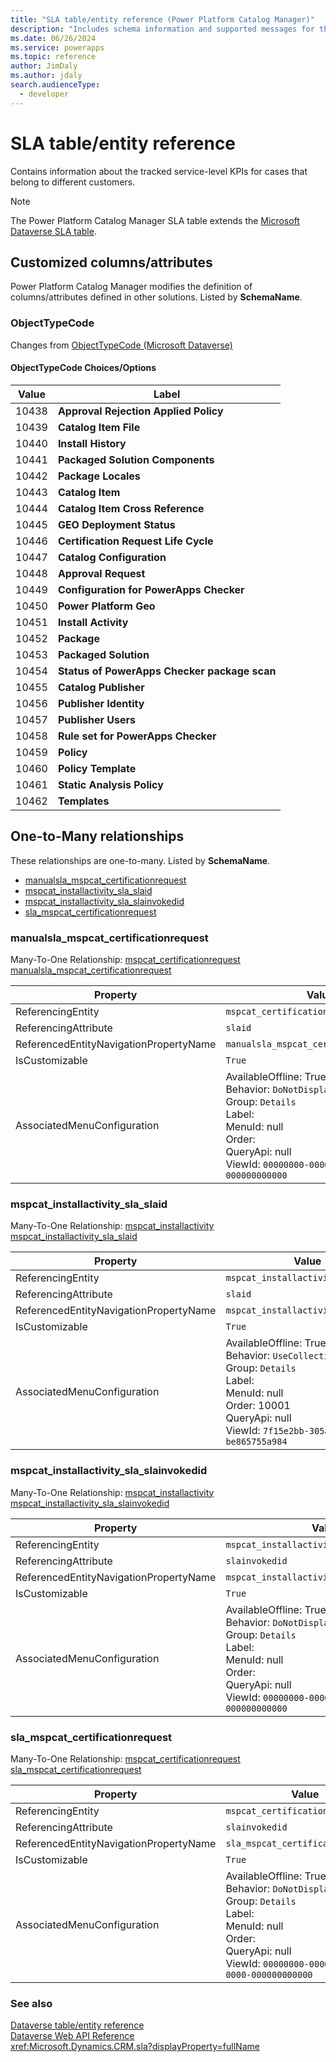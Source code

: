 ```yaml
---
title: "SLA table/entity reference (Power Platform Catalog Manager)"
description: "Includes schema information and supported messages for the SLA table/entity with Power Platform Catalog Manager."
ms.date: 06/26/2024
ms.service: powerapps
ms.topic: reference
author: JimDaly
ms.author: jdaly
search.audienceType: 
  - developer
---
```


# SLA table/entity reference

Contains information about the tracked service-level KPIs for cases that belong to different customers.

> [!NOTE]
> The Power Platform Catalog Manager SLA table extends the [Microsoft Dataverse SLA table](/power-apps/developer/data-platform/reference/entities/sla).



## Customized columns/attributes

Power Platform Catalog Manager modifies the definition of columns/attributes defined in other solutions. Listed by **SchemaName**.

### <a name="BKMK_ObjectTypeCode"></a> ObjectTypeCode

Changes from [ObjectTypeCode (Microsoft Dataverse)](/power-apps/developer/data-platform/reference/entities/sla#BKMK_ObjectTypeCode)

#### ObjectTypeCode Choices/Options

|Value|Label|
|---|---|
|10438|**Approval Rejection Applied Policy**|
|10439|**Catalog Item File**|
|10440|**Install History**|
|10441|**Packaged Solution Components**|
|10442|**Package Locales**|
|10443|**Catalog Item**|
|10444|**Catalog Item Cross Reference**|
|10445|**GEO Deployment Status**|
|10446|**Certification Request Life Cycle**|
|10447|**Catalog Configuration**|
|10448|**Approval Request**|
|10449|**Configuration for PowerApps Checker**|
|10450|**Power Platform Geo**|
|10451|**Install Activity**|
|10452|**Package**|
|10453|**Packaged Solution**|
|10454|**Status of PowerApps Checker package scan**|
|10455|**Catalog Publisher**|
|10456|**Publisher Identity**|
|10457|**Publisher Users**|
|10458|**Rule set for PowerApps Checker**|
|10459|**Policy**|
|10460|**Policy Template**|
|10461|**Static Analysis Policy**|
|10462|**Templates**|

## One-to-Many relationships

These relationships are one-to-many. Listed by **SchemaName**.

- [manualsla_mspcat_certificationrequest](#BKMK_manualsla_mspcat_certificationrequest)
- [mspcat_installactivity_sla_slaid](#BKMK_mspcat_installactivity_sla_slaid)
- [mspcat_installactivity_sla_slainvokedid](#BKMK_mspcat_installactivity_sla_slainvokedid)
- [sla_mspcat_certificationrequest](#BKMK_sla_mspcat_certificationrequest)

### <a name="BKMK_manualsla_mspcat_certificationrequest"></a> manualsla_mspcat_certificationrequest

Many-To-One Relationship: [mspcat_certificationrequest manualsla_mspcat_certificationrequest](mspcat_certificationrequest.md#BKMK_manualsla_mspcat_certificationrequest)

|Property|Value|
|---|---|
|ReferencingEntity|`mspcat_certificationrequest`|
|ReferencingAttribute|`slaid`|
|ReferencedEntityNavigationPropertyName|`manualsla_mspcat_certificationrequest`|
|IsCustomizable|`True`|
|AssociatedMenuConfiguration|AvailableOffline: True<br />Behavior: `DoNotDisplay`<br />Group: `Details`<br />Label: <br />MenuId: null<br />Order: <br />QueryApi: null<br />ViewId: `00000000-0000-0000-0000-000000000000`|

### <a name="BKMK_mspcat_installactivity_sla_slaid"></a> mspcat_installactivity_sla_slaid

Many-To-One Relationship: [mspcat_installactivity mspcat_installactivity_sla_slaid](mspcat_installactivity.md#BKMK_mspcat_installactivity_sla_slaid)

|Property|Value|
|---|---|
|ReferencingEntity|`mspcat_installactivity`|
|ReferencingAttribute|`slaid`|
|ReferencedEntityNavigationPropertyName|`mspcat_installactivity_sla_slaid`|
|IsCustomizable|`True`|
|AssociatedMenuConfiguration|AvailableOffline: True<br />Behavior: `UseCollectionName`<br />Group: `Details`<br />Label: <br />MenuId: null<br />Order: 10001<br />QueryApi: null<br />ViewId: `7f15e2bb-305a-468f-9af7-be865755a984`|

### <a name="BKMK_mspcat_installactivity_sla_slainvokedid"></a> mspcat_installactivity_sla_slainvokedid

Many-To-One Relationship: [mspcat_installactivity mspcat_installactivity_sla_slainvokedid](mspcat_installactivity.md#BKMK_mspcat_installactivity_sla_slainvokedid)

|Property|Value|
|---|---|
|ReferencingEntity|`mspcat_installactivity`|
|ReferencingAttribute|`slainvokedid`|
|ReferencedEntityNavigationPropertyName|`mspcat_installactivity_sla_slainvokedid`|
|IsCustomizable|`True`|
|AssociatedMenuConfiguration|AvailableOffline: True<br />Behavior: `DoNotDisplay`<br />Group: `Details`<br />Label: <br />MenuId: null<br />Order: <br />QueryApi: null<br />ViewId: `00000000-0000-0000-0000-000000000000`|

### <a name="BKMK_sla_mspcat_certificationrequest"></a> sla_mspcat_certificationrequest

Many-To-One Relationship: [mspcat_certificationrequest sla_mspcat_certificationrequest](mspcat_certificationrequest.md#BKMK_sla_mspcat_certificationrequest)

|Property|Value|
|---|---|
|ReferencingEntity|`mspcat_certificationrequest`|
|ReferencingAttribute|`slainvokedid`|
|ReferencedEntityNavigationPropertyName|`sla_mspcat_certificationrequest`|
|IsCustomizable|`True`|
|AssociatedMenuConfiguration|AvailableOffline: True<br />Behavior: `DoNotDisplay`<br />Group: `Details`<br />Label: <br />MenuId: null<br />Order: <br />QueryApi: null<br />ViewId: `00000000-0000-0000-0000-000000000000`|



### See also

[Dataverse table/entity reference](/power-apps/developer/data-platform/reference/about-entity-reference)  
[Dataverse Web API Reference](/power-apps/developer/data-platform/webapi/reference/about)   
<xref:Microsoft.Dynamics.CRM.sla?displayProperty=fullName>
